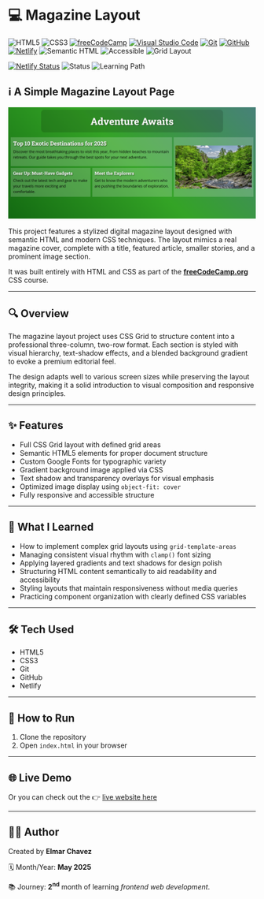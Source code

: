 # 💻 Magazine Layout

![HTML5](https://img.shields.io/badge/HTML5-E34F26?style=for-the-badge&logo=html5&logoColor=white)
![CSS3](https://img.shields.io/badge/CSS3-1572B6?style=for-the-badge&logo=css3&logoColor=white)
[![freeCodeCamp](https://img.shields.io/badge/freeCodeCamp-27273D?style=for-the-badge&logo=freecodecamp&logoColor=white)](https://www.freecodecamp.org/)
[![Visual Studio Code](https://img.shields.io/badge/VS%20Code-007ACC?style=for-the-badge&logo=visual-studio-code&logoColor=white)](https://code.visualstudio.com/)
[![Git](https://img.shields.io/badge/Git-F05032?style=for-the-badge&logo=git&logoColor=white)](https://git-scm.com/)
[![GitHub](https://img.shields.io/badge/GitHub-181717?style=for-the-badge&logo=github&logoColor=white)](https://github.com/)
[![Netlify](https://img.shields.io/badge/Netlify-00C7B7?style=for-the-badge&logo=netlify&logoColor=white)](https://www.netlify.com/)
![Semantic HTML](https://img.shields.io/badge/Semantic%20HTML-ff9800?style=for-the-badge)
![Accessible](https://img.shields.io/badge/Accessibility-A11Y-0052cc?style=for-the-badge)
![Grid Layout](https://img.shields.io/badge/CSS%20Grid-Layout-blueviolet?style=for-the-badge)

[![Netlify Status](https://api.netlify.com/api/v1/badges/0e04e779-5abc-4762-bda6-26d4f91ab5f1/deploy-status)](https://magazine-layout-fcc-jiro.netlify.app/)
![Status](https://img.shields.io/badge/status-complete-brightgreen)
![Learning Path](https://img.shields.io/badge/learning%20path-month%202-blue)

## ℹ️ A Simple Magazine Layout Page

![Screenshot of the project](./screenshot.png)

This project features a stylized digital magazine layout designed with semantic HTML and modern CSS techniques. The layout mimics a real magazine cover, complete with a title, featured article, smaller stories, and a prominent image section.

It was built entirely with HTML and CSS as part of the [**freeCodeCamp.org**](https://www.freecodecamp.org/learn/full-stack-developer/) CSS course.

---

## 🔍 Overview

The magazine layout project uses CSS Grid to structure content into a professional three-column, two-row format. Each section is styled with visual hierarchy, text-shadow effects, and a blended background gradient to evoke a premium editorial feel.

The design adapts well to various screen sizes while preserving the layout integrity, making it a solid introduction to visual composition and responsive design principles.

---

## ✨ Features

- Full CSS Grid layout with defined grid areas
- Semantic HTML5 elements for proper document structure
- Custom Google Fonts for typographic variety
- Gradient background image applied via CSS
- Text shadow and transparency overlays for visual emphasis
- Optimized image display using `object-fit: cover`
- Fully responsive and accessible structure

---

## 🧠 What I Learned

- How to implement complex grid layouts using `grid-template-areas`
- Managing consistent visual rhythm with `clamp()` font sizing
- Applying layered gradients and text shadows for design polish
- Structuring HTML content semantically to aid readability and accessibility
- Styling layouts that maintain responsiveness without media queries
- Practicing component organization with clearly defined CSS variables

---

## 🛠️ Tech Used

- HTML5
- CSS3
- Git
- GitHub
- Netlify

---

## 🚀 How to Run

1. Clone the repository
2. Open `index.html` in your browser

---

## 🌐 Live Demo

Or you can check out the 👉 [live website here](https://magazine-layout-fcc-jiro.netlify.app/)

---

## 🧑‍💻 Author

Created by **Elmar Chavez**

🗓️ Month/Year: **May 2025**

📚 Journey: **2<sup>nd</sup>** month of learning _frontend web development_.
